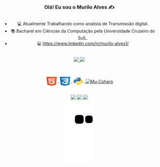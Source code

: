 <center><h3>Olá! Eu sou o Murilo Alves ✍️
  
  ##
  
- 💻  Atualmente Trabalhando como analista de Transmissão digital.
- 📚  Bacharel em Ciências da Computação pela Universidade Cruzeiro do SulL.
- 💻  https://www.linkedin.com/in/murilo-alves1/

##

<div align="center">
  <a href="https://github.com/MuAlves">
  <img height="180em" src="https://github-readme-stats.vercel.app/api?username=MuAlves&show_icons=true&theme=dark&include_all_commits=true&count_private=true"/>
  <img height="180em" src="https://github-readme-stats.vercel.app/api/top-langs/?username=MuAlves&layout=compact&langs_count=7&theme=dark"/>
</div>

  ##
  
  <div style="display: inline_block"><br>
  <img align="center" alt="Mu-HTML" height="30" width="40" src="https://raw.githubusercontent.com/devicons/devicon/master/icons/html5/html5-original.svg">
  <img align="center" alt="Mu-CSS" height="30" width="40" src="https://raw.githubusercontent.com/devicons/devicon/master/icons/css3/css3-original.svg">
  <img align="center" alt="Mu-Python" height="30" width="40" src="https://raw.githubusercontent.com/devicons/devicon/master/icons/python/python-original.svg">
  <img align="center" alt="Mu-Csharp" height="30" width="40" src="https://cdn.jsdelivr.net/gh/devicons/devicon/icons/java/java-original.svg">
</div>
  
  ##
  
  <div> 
  <a href="https://www.instagram.com/muulilo/" target="_blank"><img src="https://img.shields.io/badge/-Instagram-%23E4405F?style=for-the-badge&logo=instagram&logoColor=white" target="_blank"></a>
  <a href = "mailto:murilo_.alves1995@hotmail.com"><img src="https://img.shields.io/badge/-Gmail-%23333?style=for-the-badge&logo=gmail&logoColor=white" target="_blank"></a>
  <a href="https://www.linkedin.com/in/murilo-alves-41484117b/" target="_blank"><img src="https://img.shields.io/badge/-LinkedIn-%230077B5?style=for-the-badge&logo=linkedin&logoColor=white" target="_blank"></a> 
 
</div>
  
  ![snake gif](https://github.com/MuAlves/MuAlves/blob/output/github-contribution-grid-snake.svg)
